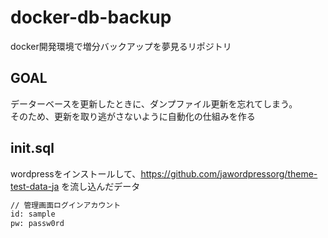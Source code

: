 # docker-db-backup
docker開発環境で増分バックアップを夢見るリポジトリ

## GOAL
データーベースを更新したときに、ダンプファイル更新を忘れてしまう。  
そのため、更新を取り逃がさないように自動化の仕組みを作る

## init.sql
wordpressをインストールして、https://github.com/jawordpressorg/theme-test-data-ja を流し込んだデータ

```txt
// 管理画面ログインアカウント
id: sample
pw: passw0rd
```